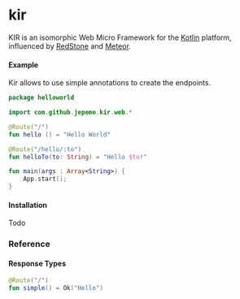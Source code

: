 # kir
KIR is an isomorphic Web Micro Framework for the [Kotlin](https://kotlinlang.org/) platform, influenced by [RedStone](http://redstonedart.org/) and [Meteor](https://www.meteor.com/).

#### Example
Kir allows to use simple annotations to create the endpoints.

```kotlin
package helloworld

import com.github.jepemo.kir.web.*

@Route("/")
fun hello () = "Hello World"

@Route("/hello/:to")
fun helloTo(to: String) = "Hello $to!"

fun main(args : Array<String>) {
    App.start();
}
```

#### Installation

Todo

### Reference

#### Response Types

```kotlin
@Route("/")
fun simple() = Ok("Hello")
```

 